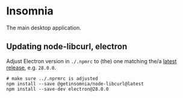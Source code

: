 # Insomnia

The main desktop application.

## Updating node-libcurl, electron

Adjust Electron version in `./.npmrc` to (the) one matching the/a [latest release](https://github.com/Kong/node-libcurl/releases), e.g. `28.0.0`.

```
# make sure ../.nprmrc is adjusted
npm install --save @getinsomnia/node-libcurl@latest
npm install --save-dev electron@28.0.0
```

